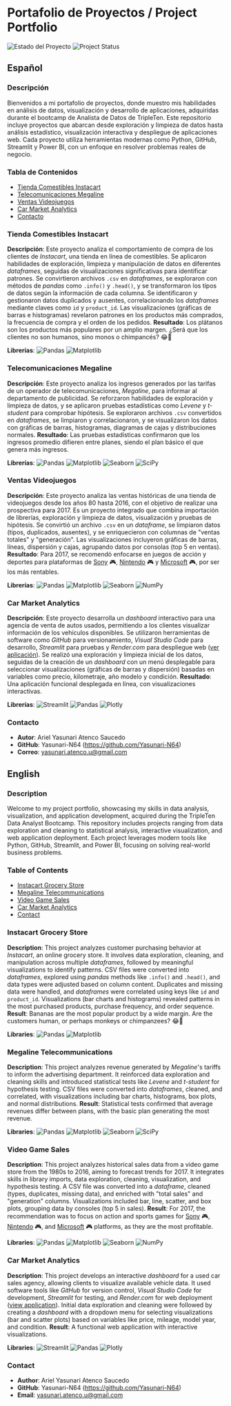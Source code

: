 # Portafolio de Proyectos / Project Portfolio

![Estado del Proyecto](https://img.shields.io/badge/estado-activo-brightgreen.svg)
![Project Status](https://img.shields.io/badge/status-active-brightgreen.svg)

## Español

### Descripción

Bienvenidos a mi portafolio de proyectos, donde muestro mis habilidades en análisis de datos, visualización y desarrollo de aplicaciones, adquiridas durante el bootcamp de Analista de Datos de TripleTen. Este repositorio incluye proyectos que abarcan desde exploración y limpieza de datos hasta análisis estadístico, visualización interactiva y despliegue de aplicaciones web. Cada proyecto utiliza herramientas modernas como Python, GitHub, Streamlit y Power BI, con un enfoque en resolver problemas reales de negocio.

### Tabla de Contenidos

- [Tienda Comestibles Instacart](#tienda-comestibles-instacart)
- [Telecomunicaciones Megaline](#telecomunicaciones-megaline)
- [Ventas Videojuegos](#ventas-videojuegos)
- [Car Market Analytics](#car-market-analytics)
- [Contacto](#contacto)

### Tienda Comestibles Instacart

**Descripción**: Este proyecto analiza el comportamiento de compra de los clientes de *Instacart*, una tienda en línea de comestibles. Se aplicaron habilidades de exploración, limpieza y manipulación de datos en diferentes *dataframes*, seguidas de visualizaciones significativas para identificar patrones. Se convirtieron archivos `.csv` en *dataframes*, se exploraron con métodos de *pandas* como `.info()` y `.head()`, y se transformaron los tipos de datos según la información de cada columna. Se identificaron y gestionaron datos duplicados y ausentes, correlacionando los *dataframes* mediante claves como `id` y `product_id`. Las visualizaciones (gráficas de barras e histogramas) revelaron patrones en los productos más comprados, la frecuencia de compra y el orden de los pedidos. **Resultado**: Los plátanos son los productos más populares por un amplio margen. ¿Será que los clientes no son humanos, sino monos o chimpancés? 😂🐒

**Librerías**:
![Pandas](https://img.shields.io/badge/pandas-%23150458.svg?style=flat&logo=pandas&logoColor=white)
![Matplotlib](https://img.shields.io/badge/matplotlib-%23007ACC.svg?style=flat&logo=matplotlib&logoColor=white)

### Telecomunicaciones Megaline

**Descripción**: Este proyecto analiza los ingresos generados por las tarifas de un operador de telecomunicaciones, *Megaline*, para informar al departamento de publicidad. Se reforzaron habilidades de exploración y limpieza de datos, y se aplicaron pruebas estadísticas como *Levene* y *t-student* para comprobar hipótesis. Se exploraron archivos `.csv` convertidos en *dataframes*, se limpiaron y correlacionaron, y se visualizaron los datos con gráficas de barras, histogramas, diagramas de cajas y distribuciones normales. **Resultado**: Las pruebas estadísticas confirmaron que los ingresos promedio difieren entre planes, siendo el plan básico el que genera más ingresos.

**Librerías**:
![Pandas](https://img.shields.io/badge/pandas-%23150458.svg?style=flat&logo=pandas&logoColor=white)
![Matplotlib](https://img.shields.io/badge/matplotlib-%23007ACC.svg?style=flat&logo=matplotlib&logoColor=white)
![Seaborn](https://img.shields.io/badge/seaborn-%23007ACC.svg?style=flat&logo=seaborn&logoColor=white)
![SciPy](https://img.shields.io/badge/scipy-%23007ACC.svg?style=flat&logo=scipy&logoColor=white)

### Ventas Videojuegos

**Descripción**: Este proyecto analiza las ventas históricas de una tienda de videojuegos desde los años 80 hasta 2016, con el objetivo de realizar una prospectiva para 2017. Es un proyecto integrado que combina importación de librerías, exploración y limpieza de datos, visualización y pruebas de hipótesis. Se convirtió un archivo `.csv` en un *dataframe*, se limpiaron datos (tipos, duplicados, ausentes), y se enriquecieron con columnas de "ventas totales" y "generación". Las visualizaciones incluyeron gráficas de barras, líneas, dispersión y cajas, agrupando datos por consolas (top 5 en ventas). **Resultado**: Para 2017, se recomendó enfocarse en juegos de acción y deportes para plataformas de [Sony](https://www.sony.com/) 🎮, [Nintendo](https://www.nintendo.com/) 🎮 y [Microsoft](https://www.xbox.com/) 🎮, por ser los más rentables.

**Librerías**:
![Pandas](https://img.shields.io/badge/pandas-%23150458.svg?style=flat&logo=pandas&logoColor=white)
![Matplotlib](https://img.shields.io/badge/matplotlib-%23007ACC.svg?style=flat&logo=matplotlib&logoColor=white)
![Seaborn](https://img.shields.io/badge/seaborn-%23007ACC.svg?style=flat&logo=seaborn&logoColor=white)
![NumPy](https://img.shields.io/badge/numpy-%23013243.svg?style=flat&logo=numpy&logoColor=white)

### Car Market Analytics

**Descripción**: Este proyecto desarrolla un *dashboard* interactivo para una agencia de venta de autos usados, permitiendo a los clientes visualizar información de los vehículos disponibles. Se utilizaron herramientas de software como *GitHub* para versionamiento, *Visual Studio Code* para desarrollo, *Streamlit* para pruebas y *Render.com* para despliegue web ([ver aplicación](https://proyecto7-sprint7.onrender.com)). Se realizó una exploración y limpieza inicial de los datos, seguidas de la creación de un *dashboard* con un menú desplegable para seleccionar visualizaciones (gráficas de barras y dispersión) basadas en variables como precio, kilometraje, año modelo y condición. **Resultado**: Una aplicación funcional desplegada en línea, con visualizaciones interactivas.

**Librerías**:
![Streamlit](https://img.shields.io/badge/streamlit-%23FF4B4B.svg?style=flat&logo=streamlit&logoColor=white)
![Pandas](https://img.shields.io/badge/pandas-%23150458.svg?style=flat&logo=pandas&logoColor=white)
![Plotly](https://img.shields.io/badge/plotly-%233F4F75.svg?style=flat&logo=plotly&logoColor=white)

### Contacto

- **Autor**: Ariel Yasunari Atenco Saucedo
- **GitHub**: Yasunari-N64 (https://github.com/Yasunari-N64)
- **Correo**: yasunari.atenco.u@gmail.com

## English

### Description

Welcome to my project portfolio, showcasing my skills in data analysis, visualization, and application development, acquired during the TripleTen Data Analyst Bootcamp. This repository includes projects ranging from data exploration and cleaning to statistical analysis, interactive visualization, and web application deployment. Each project leverages modern tools like Python, GitHub, Streamlit, and Power BI, focusing on solving real-world business problems.

### Table of Contents

- [Instacart Grocery Store](#instacart-grocery-store)
- [Megaline Telecommunications](#megaline-telecommunications)
- [Video Game Sales](#video-game-sales)
- [Car Market Analytics](#car-market-analytics)
- [Contact](#contact)

### Instacart Grocery Store

**Description**: This project analyzes customer purchasing behavior at *Instacart*, an online grocery store. It involves data exploration, cleaning, and manipulation across multiple *dataframes*, followed by meaningful visualizations to identify patterns. CSV files were converted into *dataframes*, explored using *pandas* methods like `.info()` and `.head()`, and data types were adjusted based on column content. Duplicates and missing data were handled, and *dataframes* were correlated using keys like `id` and `product_id`. Visualizations (bar charts and histograms) revealed patterns in the most purchased products, purchase frequency, and order sequence. **Result**: Bananas are the most popular product by a wide margin. Are the customers human, or perhaps monkeys or chimpanzees? 😂🐒

**Libraries**:
![Pandas](https://img.shields.io/badge/pandas-%23150458.svg?style=flat&logo=pandas&logoColor=white)
![Matplotlib](https://img.shields.io/badge/matplotlib-%23007ACC.svg?style=flat&logo=matplotlib&logoColor=white)

### Megaline Telecommunications

**Description**: This project analyzes revenue generated by *Megaline*'s tariffs to inform the advertising department. It reinforced data exploration and cleaning skills and introduced statistical tests like *Levene* and *t-student* for hypothesis testing. CSV files were converted into *dataframes*, cleaned, and correlated, with visualizations including bar charts, histograms, box plots, and normal distributions. **Result**: Statistical tests confirmed that average revenues differ between plans, with the basic plan generating the most revenue.

**Libraries**:
![Pandas](https://img.shields.io/badge/pandas-%23150458.svg?style=flat&logo=pandas&logoColor=white)
![Matplotlib](https://img.shields.io/badge/matplotlib-%23007ACC.svg?style=flat&logo=matplotlib&logoColor=white)
![Seaborn](https://img.shields.io/badge/seaborn-%23007ACC.svg?style=flat&logo=seaborn&logoColor=white)
![SciPy](https://img.shields.io/badge/scipy-%23007ACC.svg?style=flat&logo=scipy&logoColor=white)

### Video Game Sales

**Description**: This project analyzes historical sales data from a video game store from the 1980s to 2016, aiming to forecast trends for 2017. It integrates skills in library imports, data exploration, cleaning, visualization, and hypothesis testing. A CSV file was converted into a *dataframe*, cleaned (types, duplicates, missing data), and enriched with "total sales" and "generation" columns. Visualizations included bar, line, scatter, and box plots, grouping data by consoles (top 5 in sales). **Result**: For 2017, the recommendation was to focus on action and sports games for [Sony](https://www.sony.com/) 🎮, [Nintendo](https://www.nintendo.com/) 🎮, and [Microsoft](https://www.xbox.com/) 🎮 platforms, as they are the most profitable.

**Libraries**:
![Pandas](https://img.shields.io/badge/pandas-%23150458.svg?style=flat&logo=pandas&logoColor=white)
![Matplotlib](https://img.shields.io/badge/matplotlib-%23007ACC.svg?style=flat&logo=matplotlib&logoColor=white)
![Seaborn](https://img.shields.io/badge/seaborn-%23007ACC.svg?style=flat&logo=seaborn&logoColor=white)
![NumPy](https://img.shields.io/badge/numpy-%23013243.svg?style=flat&logo=numpy&logoColor=white)

### Car Market Analytics

**Description**: This project develops an interactive *dashboard* for a used car sales agency, allowing clients to visualize available vehicle data. It used software tools like *GitHub* for version control, *Visual Studio Code* for development, *Streamlit* for testing, and *Render.com* for web deployment ([view application](https://proyecto7-sprint7.onrender.com)). Initial data exploration and cleaning were followed by creating a *dashboard* with a dropdown menu for selecting visualizations (bar and scatter plots) based on variables like price, mileage, model year, and condition. **Result**: A functional web application with interactive visualizations.

**Libraries**:
![Streamlit](https://img.shields.io/badge/streamlit-%23FF4B4B.svg?style=flat&logo=streamlit&logoColor=white)
![Pandas](https://img.shields.io/badge/pandas-%23150458.svg?style=flat&logo=pandas&logoColor=white)
![Plotly](https://img.shields.io/badge/plotly-%233F4F75.svg?style=flat&logo=plotly&logoColor=white)

### Contact

- **Author**: Ariel Yasunari Atenco Saucedo
- **GitHub**: Yasunari-N64 (https://github.com/Yasunari-N64)
- **Email**: yasunari.atenco.u@gmail.com